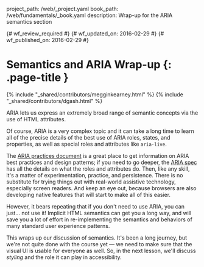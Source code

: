 project_path: /web/_project.yaml
book_path: /web/fundamentals/_book.yaml
description: Wrap-up for the ARIA semantics section

{# wf_review_required #}
{# wf_updated_on: 2016-02-29 #}
{# wf_published_on: 2016-02-29 #}

# Semantics and ARIA Wrap-up {: .page-title }

{% include "_shared/contributors/megginkearney.html" %}
{% include "_shared/contributors/dgash.html" %}



ARIA lets us express an extremely broad range of semantic concepts via the use of HTML attributes.

Of course, ARIA is a very complex topic and it can take a long time to learn all of the precise details of the best use of ARIA roles, states, and properties, as well as special roles and attributes like `aria-live`.

The <a href="http://rawgit.com/w3c/aria/master/practices/aria-practices.html" target="_blank">ARIA practices document</a> is a great place to get information on ARIA best practices and design patterns; if you need to go deeper, the <a href="https://www.w3.org/TR/wai-aria/" target="_blank">ARIA spec</a> has all the details on what the roles and attributes do. Then, like any skill, it's a matter of experimentation, practice, and persistence. There is no substitute for trying things out with real-world assistive technology, especially screen readers. And keep an eye out, because browsers are also developing native features that will start to make all of this easier.

However, it bears repeating that if you don't need to use ARIA, you can just... not use it! Implicit HTML semantics can get you a long way, and will save you a lot of effort in re-implementing the semantics and behaviors of many standard user experience patterns.

This wraps up our discussion of semantics. It's been a long journey, but we're not quite done with the course yet &mdash; we need to make sure that the visual UI is usable for everyone as well. So, in the next lesson, we'll discuss *styling* and the role it can play in accessibility.
